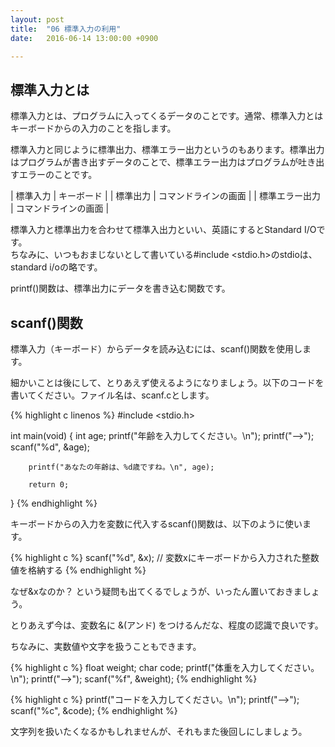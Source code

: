 ```yaml
---
layout: post
title:  "06 標準入力の利用"
date:   2016-06-14 13:00:00 +0900

---
```


## 標準入力とは
標準入力とは、プログラムに入ってくるデータのことです。通常、標準入力とはキーボードからの入力のことを指します。

標準入力と同じように標準出力、標準エラー出力というのもあります。標準出力はプログラムが書き出すデータのことで、標準エラー出力はプログラムが吐き出すエラーのことです。

| 標準入力       | キーボード           |
| 標準出力       | コマンドラインの画面 |
| 標準エラー出力 | コマンドラインの画面 |

標準入力と標準出力を合わせて標準入出力といい、英語にするとStandard I/Oです。  
ちなみに、いつもおまじないとして書いている#include <stdio.h>のstdioは、standard i/oの略です。

printf()関数は、標準出力にデータを書き込む関数です。

## scanf()関数
標準入力（キーボード）からデータを読み込むには、scanf()関数を使用します。

細かいことは後にして、とりあえず使えるようになりましょう。以下のコードを書いてください。ファイル名は、scanf.cとします。

{% highlight c linenos %}
#include <stdio.h>

int main(void)
{
        int age;
        printf("年齢を入力してください。\n");
        printf("-->");
        scanf("%d", &age);

        printf("あなたの年齢は、%d歳ですね。\n", age);

        return 0;
}
{% endhighlight %}

キーボードからの入力を変数に代入するscanf()関数は、以下のように使います。

{% highlight c %}
scanf("%d", &x); // 変数xにキーボードから入力された整数値を格納する
{% endhighlight %}

なぜ&xなのか？ という疑問も出てくるでしょうが、いったん置いておきましょう。

とりあえず今は、変数名に &(アンド) をつけるんだな、程度の認識で良いです。

ちなみに、実数値や文字を扱うこともできます。

{% highlight c %}
float weight;
char code;
printf("体重を入力してください。\n");
printf("-->");
scanf("%f", &weight);
{% endhighlight %}

{% highlight c %}
printf("コードを入力してください。\n");
printf("-->");
scanf("%c", &code);
{% endhighlight %}


文字列を扱いたくなるかもしれませんが、それもまた後回しにしましょう。

